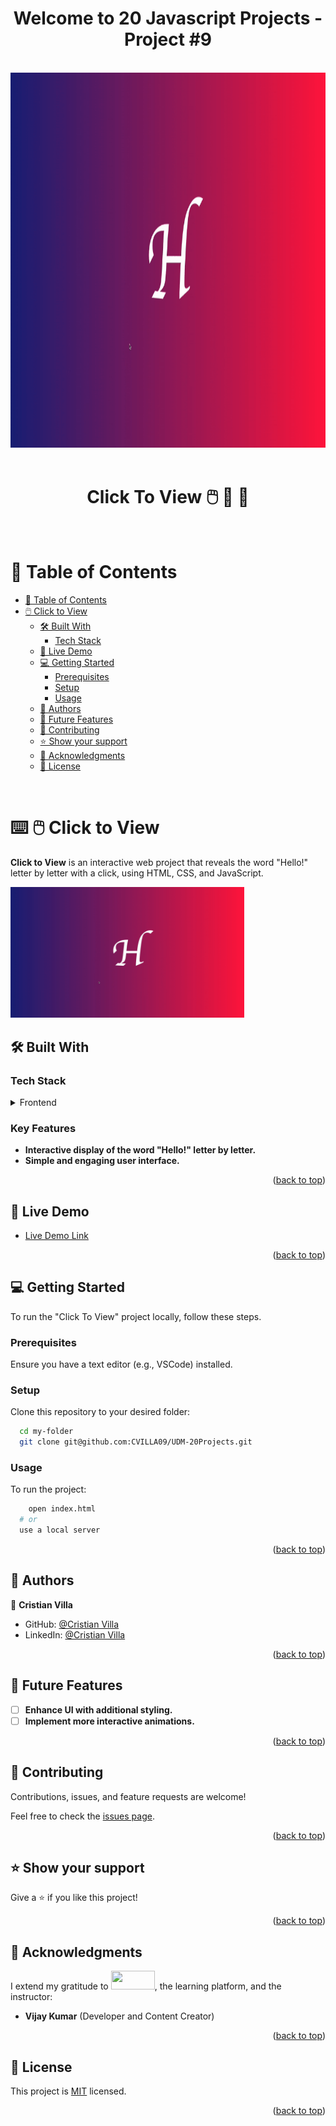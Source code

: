 <a name="readme-top"></a>
<div align="center">
 <h1><b> Welcome to 20 Javascript Projects - Project #9 </b></h1>
</div>  

<br/>

<div align="center">
  <img src="https://github.com/CVILLA09/UDM-20Projects/blob/dev/Project9-ClicktoView/assets/Project9Preview.gif?raw=true" alt="readme-gif" width="900" height="600" style="display: inline-block;">
</div>

<br/>

<div align="center">
  <h1 style="border-bottom: none;"> Click To View 🖱️ 🤏 👀 </h1>
</div> 

<br/>

<!-- TABLE OF CONTENTS -->

# 📗 Table of Contents

- [📗 Table of Contents](#-table-of-contents)
- [🖱️ Click to View](#-click-to-view)
  - [🛠 Built With](#-built-with)
    - [Tech Stack](#-tech-stack)
  - [🚀 Live Demo](#-live-demo)
  - [💻 Getting Started](#-getting-started)
    - [Prerequisites](#-prerequisites)
    - [Setup](#-setup)
    - [Usage](#-usage)
  - [👥 Authors](#-authors)
  - [🔭 Future Features](#-future-features)
  - [🤝 Contributing](#-contributing)
  - [⭐️ Show your support](#-support)
  - [🙏 Acknowledgments](#-acknowledgments)
  - [📝 License](#-license)

<br/>

<!-- PROJECT DESCRIPTION -->

# ⌨️ 🖱️ Click to View <a name="-click-to-view"></a>

**Click to View** is an interactive web project that reveals the word "Hello!" letter by letter with a click, using HTML, CSS, and JavaScript.

<img width="374" alt="preview" src="https://github.com/CVILLA09/UDM-20Projects/blob/dev/Project9-ClicktoView/assets/Project9Preview.gif?raw=true">

## 🛠 Built With <a name="-built-with"></a>

### Tech Stack <a name="-tech-stack"></a>

<details>
  <summary>Frontend</summary>
  <ul>
    <li><a href="https://developer.mozilla.org/en-US/docs/Web/HTML">HTML</a></li>
    <li><a href="https://developer.mozilla.org/en-US/docs/Web/CSS">CSS</a></li>
    <li><a href="https://developer.mozilla.org/en-US/docs/Web/JavaScript">JavaScript</a></li>
  </ul>
</details>

<!-- Features -->

### Key Features <a name="-key-features"></a>

- **Interactive display of the word "Hello!" letter by letter.**
- **Simple and engaging user interface.**

<p align="right">(<a href="#readme-top">back to top</a>)</p>

<!-- LIVE DEMO -->

## 🚀 Live Demo <a name="-live-demo"></a>

- [Live Demo Link]()

<p align="right">(<a href="#readme-top">back to top</a>)</p>

<!-- GETTING STARTED -->

## 💻 Getting Started <a name="-getting-started"></a>

To run the "Click To View" project locally, follow these steps.

### Prerequisites <a name="-prerequisites"></a>

Ensure you have a text editor (e.g., VSCode) installed.

### Setup <a name="-setup"></a>

Clone this repository to your desired folder:

```sh
  cd my-folder
  git clone git@github.com:CVILLA09/UDM-20Projects.git
```

### Usage <a name="-usage"></a>

To run the project:

```sh
    open index.html
  # or
  use a local server

```

<p align="right">(<a href="#readme-top">back to top</a>)</p>

<!-- AUTHORS -->

## 👥 Authors <a name="-authors"></a>

👤 **Cristian Villa**

- GitHub: [@Cristian Villa](https://github.com/CVILLA09)
- LinkedIn: [@Cristian Villa](https://www.linkedin.com/in/cristianvillavirgen/)

<p align="right">(<a href="#readme-top">back to top</a>)</p>

<!-- FUTURE FEATURES -->

## 🔭 Future Features <a name="-future-features"></a>

- [ ] **Enhance UI with additional styling.**
- [ ] **Implement more interactive animations.**

<p align="right">(<a href="#readme-top">back to top</a>)</p>

<!-- CONTRIBUTING -->

## 🤝 Contributing <a name="-contributing"></a>

Contributions, issues, and feature requests are welcome!

Feel free to check the [issues page](../../issues/).

<p align="right">(<a href="#readme-top">back to top</a>)</p>

<!-- SUPPORT -->

## ⭐️ Show your support <a name="-support"></a>

Give a ⭐️ if you like this project!

<p align="right">(<a href="#readme-top">back to top</a>)</p>

<!-- ACKNOWLEDGEMENTS -->

## 🙏 Acknowledgments <a name="-acknowledgements"></a>

I extend my gratitude to <img src="https://upload.wikimedia.org/wikipedia/commons/thumb/e/e3/Udemy_logo.svg/2560px-Udemy_logo.svg.png" width="70" height="30">, the learning platform, and the instructor:

- **Vijay Kumar**  (Developer and Content Creator)

<p align="right">(<a href="#readme-top">back to top</a>)</p>

<!-- LICENSE -->

## 📝 License <a name="-license"></a>

This project is [MIT](../LICENSE) licensed.

<p align="right">(<a href="#readme-top">back to top</a>)</p>
